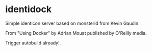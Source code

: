 identidock
==========

Simple identicon server based on monsterid from Kevin Gaudin.

From "Using Docker" by Adrian Mouat published by O'Reilly media.

Trigger autobuild already!.
